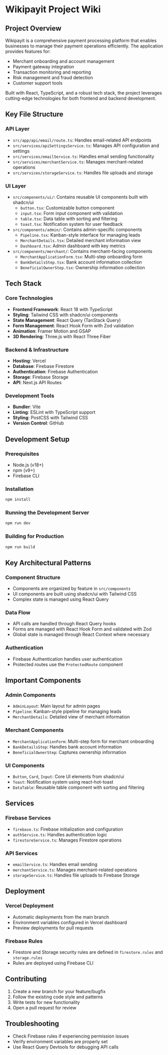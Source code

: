 # Wikipayit Project Wiki

## Project Overview
Wikipayit is a comprehensive payment processing platform that enables businesses to manage their payment operations efficiently. The application provides features for:

- Merchant onboarding and account management
- Payment gateway integration
- Transaction monitoring and reporting
- Risk management and fraud detection
- Customer support tools

Built with React, TypeScript, and a robust tech stack, the project leverages cutting-edge technologies for both frontend and backend development.

## Key File Structure

### API Layer
- `src/app/api/email/route.ts`: Handles email-related API endpoints
- `src/services/apiSettingsService.ts`: Manages API configuration and settings
- `src/services/emailService.ts`: Handles email sending functionality
- `src/services/merchantService.ts`: Manages merchant-related operations
- `src/services/storageService.ts`: Handles file uploads and storage

### UI Layer
- `src/components/ui/`: Contains reusable UI components built with shadcn/ui
  - `button.tsx`: Customizable button component
  - `input.tsx`: Form input component with validation
  - `table.tsx`: Data table with sorting and filtering
  - `toast.tsx`: Notification system for user feedback
- `src/components/admin/`: Contains admin-specific components
  - `Pipeline.tsx`: Kanban-style interface for managing leads
  - `MerchantDetails.tsx`: Detailed merchant information view
  - `Dashboard.tsx`: Admin dashboard with key metrics
- `src/components/merchant/`: Contains merchant-facing components
  - `MerchantApplicationForm.tsx`: Multi-step onboarding form
  - `BankDetailsStep.tsx`: Bank account information collection
  - `BeneficialOwnerStep.tsx`: Ownership information collection

## Tech Stack

### Core Technologies
- **Frontend Framework**: React 18 with TypeScript
- **Styling**: Tailwind CSS with shadcn/ui components
- **State Management**: React Query (TanStack Query)
- **Form Management**: React Hook Form with Zod validation
- **Animation**: Framer Motion and GSAP
- **3D Rendering**: Three.js with React Three Fiber

### Backend & Infrastructure
- **Hosting**: Vercel
- **Database**: Firebase Firestore
- **Authentication**: Firebase Authentication
- **Storage**: Firebase Storage
- **API**: Next.js API Routes

### Development Tools
- **Bundler**: Vite
- **Linting**: ESLint with TypeScript support
- **Styling**: PostCSS with Tailwind CSS
- **Version Control**: GitHub

## Development Setup

### Prerequisites
- Node.js (v18+)
- npm (v9+)
- Firebase CLI

### Installation
```bash
npm install
```

### Running the Development Server
```bash
npm run dev
```

### Building for Production
```bash
npm run build
```

## Key Architectural Patterns

### Component Structure
- Components are organized by feature in `src/components`
- UI components are built using shadcn/ui with Tailwind CSS
- Complex state is managed using React Query

### Data Flow
- API calls are handled through React Query hooks
- Forms are managed with React Hook Form and validated with Zod
- Global state is managed through React Context where necessary

### Authentication
- Firebase Authentication handles user authentication
- Protected routes use the `ProtectedRoute` component

## Important Components

### Admin Components
- `AdminLayout`: Main layout for admin pages
- `Pipeline`: Kanban-style pipeline for managing leads
- `MerchantDetails`: Detailed view of merchant information

### Merchant Components
- `MerchantApplicationForm`: Multi-step form for merchant onboarding
- `BankDetailsStep`: Handles bank account information
- `BeneficialOwnerStep`: Captures ownership information

### UI Components
- `Button`, `Card`, `Input`: Core UI elements from shadcn/ui
- `Toast`: Notification system using react-hot-toast
- `DataTable`: Reusable table component with sorting and filtering

## Services

### Firebase Services
- `firebase.ts`: Firebase initialization and configuration
- `authService.ts`: Handles authentication logic
- `firestoreService.ts`: Manages Firestore operations

### API Services
- `emailService.ts`: Handles email sending
- `merchantService.ts`: Manages merchant-related operations
- `storageService.ts`: Handles file uploads to Firebase Storage

## Deployment

### Vercel Deployment
- Automatic deployments from the main branch
- Environment variables configured in Vercel dashboard
- Preview deployments for pull requests

### Firebase Rules
- Firestore and Storage security rules are defined in `firestore.rules` and `storage.rules`
- Rules are deployed using Firebase CLI

## Contributing
1. Create a new branch for your feature/bugfix
2. Follow the existing code style and patterns
3. Write tests for new functionality
4. Open a pull request for review

## Troubleshooting
- Check Firebase rules if experiencing permission issues
- Verify environment variables are properly set
- Use React Query Devtools for debugging API calls
